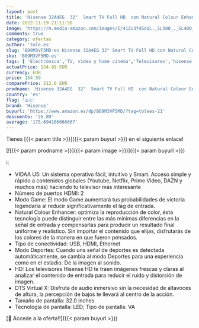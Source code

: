 ```yaml
---
layout: post
title: 'Hisense 32A4EG  32"  Smart TV Full HD  con Natural Colour Enhancer  DTS Virtual X  VIDAA U5  Youtube  Netflix  HDMI  WiFi  NUEVO 2021 '
date: 2022-11-19 21:11:58
image: 'https://m.media-amazon.com/images/I/41Zu3Y4SoQL._SL500_._SL400_.jpg'
comments: true
category: ofertas
author: 'tole.es'
slug: 'B09M3VF5MD-es Hisense 32A4EG 32" Smart TV Full HD con Natural Colour...'
sku: 'B09M3VF5MD-es'
tags: [ 'Electrónica','TV, vídeo y home cinema','Televisores','hisense','smart','tv','🇪🇸', ]
actualPrice: 154.99 EUR
currency: EUR
price: 154.99
comparePrice: 212.0 EUR
prodname: 'Hisense 32A4EG  32"  Smart TV Full HD  con Natural Colour Enhancer  DTS Virtual X  VIDAA U5  Youtube  Netflix  HDMI  WiFi  NUEVO 2021 '
country: 'es'
flag: '🇪🇸'
brand: 'Hisense'
buyurl: 'https://www.amazon.es/dp/B09M3VF5MD/?tag=tolees-21'
descuento: '26.89'
average: '175.694166666667'
---
```


Tienes [{{< param title >}}]({{< param buyurl >}}) en el siguiente enlace!

[![{{< param prodname >}}]({{< param image >}})]({{< param buyurl >}})

ℹ️:

- VIDAA U5: Un sistema operativo fácil, intuitivo y Smart. Acceso simple y rápido a contenidos globales (Youtube, Netflix, Prime Video, DAZN y muchos más) haciendo tu televisor más interesante
- Número de puertos HDMI: 2
- Modo Game: El modo Game aumentará tus probabilidades de victoria legendaria al reducir significativamente el lag de entrada.
- Natural Colour Enhancer: optimiza la reproducción de color, ésta tecnología puede distinguir entre las más mínimas diferencias en la señal de entrada y compensarlas para producir un resultado final uniforme y realístico. Sin importar el contenido que elijas, disfrutarás de los colores de la manera en que fueron pensados.
- Tipo de conectividad: USB, HDMI, Ethernet
- Modo Deportes: Cuando una señal de deportes es detectada automáticamente, se cambia al modo Deportes para una experiencia como en el estadio. De la imagen al sonido.
- HD: Los televisores Hisense HD te traen imágenes frescas y claras al analizar el contenido de entrada para reducir el ruido y distorsión de imagen.
- DTS Virtual X: Disfruta de audio inmersivo sin la necesidad de altavoces de altura, la percepción de bajos te llevará al centro de la acción.
- Tamaño de pantalla: 32.0 inches
- Tecnología de pantalla: LED; Tipo de pantalla: VA

[🛒 Accede a la oferta!!]({{< param buyurl >}})
